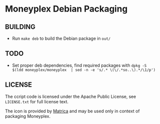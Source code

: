 # Moneyplex Debian Packaging


## BUILDING


* Run `make deb` to build the Debian package in `out/`

## TODO


* Set proper deb dependencies, find required packages with `dpkg -S $(ldd moneyplex/moneyplex  | sed -n -e 's/.* \(\/.*so..\).*/\1/p')`

## LICENSE

The ccript code is licensed under the Apache Public License, see `LICENSE.txt` for full license text.

The icon is provided by [Matrica](http://matrica.de/) and may be used only in context of packaging Moneyplex.
